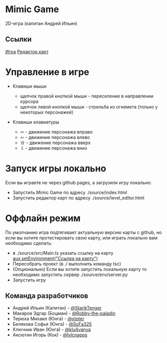 # Mimic Game
2D-игра (капитан Андрей Ильин)
## Ссылки
[Игра](https://bmstu-iu9.github.io/ptp2021-6-2d-game/source/)
[Редактор карт](https://bmstu-iu9.github.io/ptp2021-6-2d-game/source/level_editor.html)

# Управление в игре

* Клавиши мыши
  * щелчок правой кнопкой мыши - переселение в направлении курсора
  * щелчок левой кнопкой мыши - стрельба из огнемета (только у некоторых персонажей)

* Клавиши клавиатуры
  * ⇨ - движение персонажа вправо
  * ⇦ - движение персонажа влево
  * ⇧ - движение персонажа вверх
  * ⇩ - движение персонажа вниз

# Запуск игры локально

Если вы играете не через github pages, а загрузили игру локально:

* Запустить Mimic Game по адресу ./source/index.html
* Запустить редактор карт по адресу ./source/level_editor.html

# Оффлайн режим

По умолчанию игра подтягивает актуальную версию карты с github, но если вы хотите протестировать свою карту, или играть локально вам необходимо сделать: 

* в ./source/src/Main.ts указать ссылку на карту [aux.setEnvironment("Ссылка на карту")](https://github.com/bmstu-iu9/ptp2021-6-2d-game/blob/72cea883f8d92ea5f41c0a071eaea012b93456ef/source/src/Main.ts#L14)
* Пересобрать проект (в ./ выполнить команду tsc)
* (Опционально) Если вы хотите запустить локальную карту то необходимо запустить сервер  ./source/env/server.py
* Запустить игру

## Команда разработчиков
* Андрей Ильин (Капитан) - [@StarikTenger](https://github.com/StarikTenger)  
* Макаров Эдгар (Боцман) - [@Robby-the-paladin](https://github.com/Robby-the-paladin)  
* Терюха Михаил (Юнга) - [@xtoter](https://github.com/xtoter)  
* Белякова Софья (Юнга) - [@SoFa325](https://github.com/SoFa325)  
* Ключник Иван (Юнга) - [@klu4vanya](https://github.com/klu4vanya)  
* Аксютин Игорь (Кок) - [@lvlcnapps](https://github.com/lvlcnapps)  
